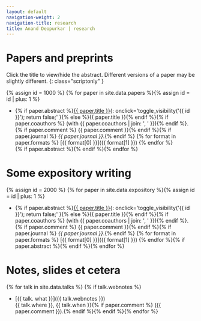 ```yaml
---
layout: default
navigation-weight: 2
navigation-title: research
title: Anand Deopurkar | research 
---
```


<script type="text/javascript">
<!--
function toggle_visibility(id) {
	var e = document.getElementById(id);
	if(e.style.display == 'block')
		e.style.display = 'none';
	else
		e.style.display = 'block';
	}
//-->
</script>

<noscript>
<style type="text/css">
.summary{
	display: none;
}
	
.scriptonly{
  display: none;
}
</style>
</noscript>
	

# Papers and preprints

Click the title to view/hide the abstract. Different versions of a paper may be slightly different.
{: class="scriptonly" }

{% assign id = 1000 %}
{% for paper in site.data.papers %}{% assign id = id | plus: 1 %}
* {% if paper.abstract %}[{{ paper.title }}](#){: onclick='toggle_visibility(\'{{ id }}\'); return false;' }{% else %}{{ paper.title }}{% endif %}{% if paper.coauthors %} (with {{ paper.coauthors | join: ', ' }}){% endif %}.  
{% if paper.comment %} {{ paper.comment }}{% endif %}{% if paper.journal %} *{{ paper.journal }}*.{% endif %} {% for format in paper.formats %} [{{ format[0] }}]({{ format[1] }}) {% endfor %}  
{% if paper.abstract %}<span id="{{ id }}" class="summary">{{ paper.abstract }}</span>{% endif %}{% endfor %}

# Some expository writing

{% assign id = 2000 %}
{% for paper in site.data.expository %}{% assign id = id | plus: 1 %}
* {% if paper.abstract %}[{{ paper.title }}](#){: onclick='toggle_visibility(\'{{ id }}\'); return false;' }{% else %}{{ paper.title }}{% endif %}{% if paper.coauthors %} (with {{ paper.coauthors | join: ', ' }}){% endif %}.  
{% if paper.comment %} {{ paper.comment }}{% endif %}{% if paper.journal %} *{{ paper.journal }}*.{% endif %} {% for format in paper.formats %} [{{ format[0] }}]({{ format[1] }})   {% endfor %}{% if paper.abstract %}<span id="{{ id }}" class="summary">{{ paper.abstract }}</span>{% endif %}{% endfor %}

# Notes, slides et cetera

{% for talk in site.data.talks %}  {% if talk.webnotes %}
* [{{ talk. what }}]({{ talk.webnotes }})  
  {{ talk.where }}, {{ talk.when }}{% if paper.comment %} ({{ paper.comment }}).{% endif %}{% endif %}{% endfor %}
